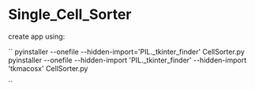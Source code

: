 # Single_Cell_Sorter

create app using: 

``
 pyinstaller  --onefile --hidden-import='PIL._tkinter_finder' CellSorter.py
pyinstaller --onefile --hidden-import 'PIL._tkinter_finder' --hidden-import 'tkmacosx' CellSorter.py

``

